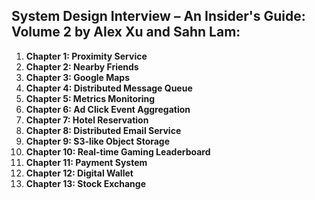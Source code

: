 ## System Design Interview – An Insider's Guide: Volume 2 by Alex Xu and Sahn Lam:

1. **Chapter 1: Proximity Service**
2. **Chapter 2: Nearby Friends**
3. **Chapter 3: Google Maps**
4. **Chapter 4: Distributed Message Queue**
5. **Chapter 5: Metrics Monitoring**
6. **Chapter 6: Ad Click Event Aggregation**
7. **Chapter 7: Hotel Reservation**
8. **Chapter 8: Distributed Email Service**
9. **Chapter 9: S3-like Object Storage**
10. **Chapter 10: Real-time Gaming Leaderboard**
11. **Chapter 11: Payment System**
12. **Chapter 12: Digital Wallet**
13. **Chapter 13: Stock Exchange**
